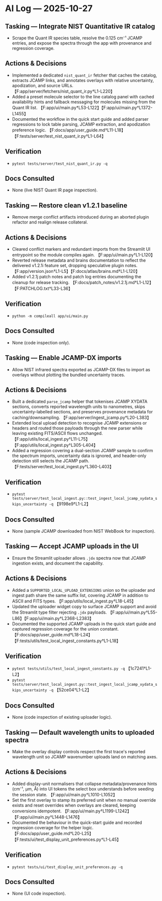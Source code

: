# AI Log — 2025-10-27

## Tasking — Integrate NIST Quantitative IR catalog
- Scrape the Quant IR species table, resolve the 0.125 cm⁻¹ JCAMP entries, and expose the spectra through the app with provenance and regression coverage.

## Actions & Decisions
- Implemented a dedicated `nist_quant_ir` fetcher that caches the catalog, extracts JCAMP links, and annotates overlays with relative uncertainty, apodization, and source URLs. 【F:app/server/fetchers/nist_quant_ir.py†L1-L220】
- Added a preset molecule selector to the line catalog panel with cached availability hints and fallback messaging for molecules missing from the Quant IR list. 【F:app/ui/main.py†L53-L122】【F:app/ui/main.py†L1372-L1455】
- Documented the workflow in the quick start guide and added parser regressions to lock table parsing, JCAMP extraction, and apodization preference logic. 【F:docs/app/user_guide.md†L11-L18】【F:tests/server/test_nist_quant_ir.py†L1-L64】

## Verification
- `pytest tests/server/test_nist_quant_ir.py -q`

## Docs Consulted
- None (live NIST Quant IR page inspection).

## Tasking — Restore clean v1.2.1 baseline
- Remove merge conflict artifacts introduced during an aborted plugin refactor and realign release collateral.

## Actions & Decisions
- Cleared conflict markers and redundant imports from the Streamlit UI entrypoint so the module compiles again. 【F:app/ui/main.py†L1-L120】
- Reverted release metadata and brains documentation to reflect the delivered v1.2.1i feature set, dropping speculative plugin notes. 【F:app/version.json†L1-L5】【F:docs/atlas/brains.md†L1-L120】
- Added v1.2.1j patch notes and patch log entries documenting the cleanup for release tracking. 【F:docs/patch_notes/v1.2.1j.md†L1-L12】【F:PATCHLOG.txt†L33-L36】

## Verification
- `python -m compileall app/ui/main.py`

## Docs Consulted
- None (code inspection only).

## Tasking — Enable JCAMP-DX imports
- Allow NIST infrared spectra exported as JCAMP-DX files to import as overlays without plotting the bundled uncertainty traces.

## Actions & Decisions
- Built a dedicated `parse_jcamp` helper that tokenises JCAMP XYDATA sections, converts reported wavelength units to nanometres, skips uncertainty-labelled sections, and preserves provenance metadata for caching/downsampling. 【F:app/server/ingest_jcamp.py†L20-L383】
- Extended local upload detection to recognise JCAMP extensions or headers and routed those payloads through the new parser while leaving existing FITS/ASCII flows unchanged. 【F:app/utils/local_ingest.py†L11-L75】【F:app/utils/local_ingest.py†L305-L404】
- Added a regression covering a dual-section JCAMP sample to confirm the spectrum imports, uncertainty data is ignored, and header-only detection still selects the JCAMP path. 【F:tests/server/test_local_ingest.py†L360-L403】

## Verification
- `pytest tests/server/test_local_ingest.py::test_ingest_local_jcamp_xydata_skips_uncertainty -q` 【9198e9†L1-L2】

## Docs Consulted
- None (sample JCAMP downloaded from NIST WebBook for inspection).

## Tasking — Accept JCAMP uploads in the UI
- Ensure the Streamlit uploader allows `.jdx` spectra now that JCAMP ingestion exists, and document the capability.

## Actions & Decisions
- Added a `SUPPORTED_LOCAL_UPLOAD_EXTENSIONS` union so the uploader and ingest path share the same suffix list, covering JCAMP in addition to ASCII and FITS types. 【F:app/utils/local_ingest.py†L18-L45】
- Updated the uploader widget copy to surface JCAMP support and avoid the Streamlit type filter rejecting `.jdx` payloads. 【F:app/ui/main.py†L55-L86】【F:app/ui/main.py†L2368-L2383】
- Documented the supported JCAMP uploads in the quick start guide and captured regression coverage for the union constant. 【F:docs/app/user_guide.md†L18-L24】【F:tests/utils/test_local_ingest_constants.py†L1-L18】

## Verification
- `pytest tests/utils/test_local_ingest_constants.py -q` 【1c7241†L1-L2】
- `pytest tests/server/test_local_ingest.py::test_ingest_local_jcamp_xydata_skips_uncertainty -q` 【52ce04†L1-L2】

## Docs Consulted
- None (code inspection of existing uploader logic).

## Tasking — Default wavelength units to uploaded spectra
- Make the overlay display controls respect the first trace's reported wavelength unit so JCAMP wavenumber uploads land on matching axes.

## Actions & Decisions
- Added display-unit normalisers that collapse metadata/provenance hints (cm⁻¹, µm, Å) into UI tokens the select box understands before seeding the session state. 【F:app/ui/main.py†L1010-L1052】
- Set the first overlay to stamp its preferred unit when no manual override exists and reset overrides when overlays are cleared, keeping conversions idempotent. 【F:app/ui/main.py†L1199-L1242】【F:app/ui/main.py†L1448-L1476】
- Documented the behaviour in the quick-start guide and recorded regression coverage for the helper logic. 【F:docs/app/user_guide.md†L20-L25】【F:tests/ui/test_display_unit_preferences.py†L1-L45】

## Verification
- `pytest tests/ui/test_display_unit_preferences.py -q`

## Docs Consulted
- None (UI code inspection).
